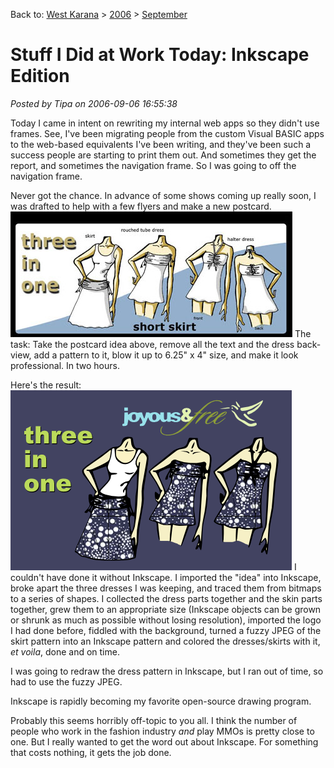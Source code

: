 Back to: [West Karana](/posts/westkarana.md) > [2006](/posts/2006/westkarana.md) > [September](./westkarana.md)
# Stuff I Did at Work Today: Inkscape Edition

*Posted by Tipa on 2006-09-06 16:55:38*

Today I came in intent on rewriting my internal web apps so they didn't use frames. See, I've been migrating people from the custom Visual BASIC apps to the web-based equivalents I've been writing, and they've been such a success people are starting to print them out. And sometimes they get the report, and sometimes the navigation frame. So I was going to off the navigation frame.

Never got the chance. In advance of some shows coming up really soon, I was drafted to help with a few flyers and make a new postcard.
![3 in 1 dress idea](../../../uploads/2006/09/3%20in%201%20all.jpg)
The task: Take the postcard idea above, remove all the text and the dress back-view, add a pattern to it, blow it up to 6.25" x 4" size, and make it look professional. In two hours.

Here's the result:
![The final 3-in-1 dress postcard](../../../uploads/2006/09/3in1blog.jpg)
I couldn't have done it without Inkscape. I imported the "idea" into Inkscape, broke apart the three dresses I was keeping, and traced them from bitmaps to a series of shapes. I collected the dress parts together and the skin parts together, grew them to an appropriate size (Inkscape objects can be grown or shrunk as much as possible without losing resolution), imported the logo I had done before, fiddled with the background, turned a fuzzy JPEG of the skirt pattern into an Inkscape pattern and colored the dresses/skirts with it, *et voila*, done and on time.

I was going to redraw the dress pattern in Inkscape, but I ran out of time, so had to use the fuzzy JPEG.

Inkscape is rapidly becoming my favorite open-source drawing program.

Probably this seems horribly off-topic to you all. I think the number of people who work in the fashion industry *and* play MMOs is pretty close to one. But I really wanted to get the word out about Inkscape. For something that costs nothing, it gets the job done.
